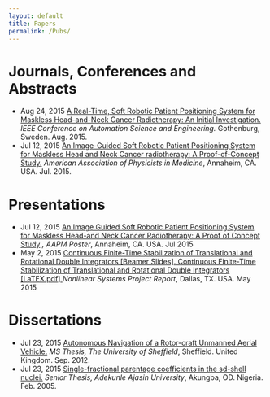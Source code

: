 ```yaml
---
layout: default
title: Papers
permalink: /Pubs/
---
```

<head>
<body id="">
<div id="site">

<div id="header">

  <h1><b>Journals, Conferences and Abstracts</b></h1>
  <ul class="posts">
  <li><span class = "post-date">Aug 24, 2015</span> 
      <a href="http://arxiv.org/pdf/1506.04787v1">A Real-Time, Soft Robotic Patient Positioning System for Maskless Head-and-Neck Cancer Radiotherapy: An Initial Investigation.</a> <i> IEEE Conference on Automation Science and Engineering.</i> Gothenburg, Sweden. Aug. 2015.</li>
  <li><span class = "post-date">Jul 12, 2015</span>       
      <a href="http://www.aapm.org/meetings/2015AM/PRAbs.asp?mid=99&aid=29621"> An Image-Guided Soft Robotic Patient Positioning System for Maskless Head and Neck Cancer radiotherapy: A Proof-of-Concept Study.</a> <i>American Association of Physicists in Medicine</i>, Annaheim, CA. USA.  Jul. 2015.</li>
    </ul>

  <h1><b>Presentations</b></h1>
  <ul class="posts">
    <li><span class = "post-date">Jul 12, 2015</span>       
      <a href="downloads/AAPM-Poster.pptx"> An Image Guided Soft Robotic Patient Positioning System for Maskless Head-and Neck Cancer Radiotherapy: A Proof of Concept Study</a> <i>, AAPM Poster</i>, Annaheim, CA. USA. Jul 2015</li>
    <li><span class = "post-date">May 2, 2015</span>       
      <a href="downloads/ProjeKT.pdf"> Continuous Finite-Time Stabilization of Translational and Rotational Double Integrators [Beamer Slides]. </a> 
      <a href="downloads/LanMaReport.pdf"> Continuous Finite-Time Stabilization of Translational and Rotational Double Integrators [LaTEX.pdf] </a><i> Nonlinear Systems Project Report</i>, Dallas, TX. USA. May 2015</li>
    </ul>

  <h1><b>Dissertations</b></h1>
  <ul class="posts">
      <li><span class = "post-date">Jul 23, 2015</span>       
      <a href="downloads/MS_Thesis.pdf"> Autonomous Navigation of a Rotor-craft Unmanned Aerial Vehicle.</a> <i>MS Thesis, The University of Sheffield</i>, Sheffield. United Kingdom.  Sep. 2012.</li>
  <li><span class = "post-date">Jul 23, 2015</span>       
      <a href="https://github.com/lakehanne/lakehanne.github.io/tree/master/downloads/BS_Thesis.pdf"> Single-fractional parentage coefficients in the sd-shell nuclei.</a> <i>Senior Thesis, Adekunle Ajasin University</i>, Akungba, OD. Nigeria.  Feb. 2005.</li>
    </ul>
  </div>
  </div>
  </body>
</head>
